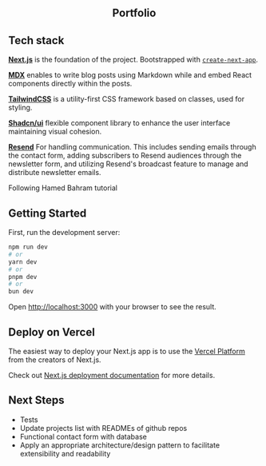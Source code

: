 <h2  align="center">Portfolio</h2>

## Tech stack

**[Next.js](https://nextjs.org)** is the foundation of the project. Bootstrapped
with
[`create-next-app`](https://nextjs.org/docs/app/api-reference/cli/create-next-app).

**[MDX](https://mdxjs.com/)** enables to write blog posts using Markdown while
and embed React components directly within the posts.

**[TailwindCSS](https://tailwindcss.com/)** is a utility-first CSS framework
based on classes, used for styling.

**[Shadcn/ui](https://ui.shadcn.com/)** flexible component library to enhance
the user interface maintaining visual cohesion.

**[Resend](https://resend.com/)** For handling communication. This includes
sending emails through the contact form, adding subscribers to Resend audiences
through the newsletter form, and utilizing Resend's broadcast feature to manage
and distribute newsletter emails.

Following Hamed Bahram tutorial

## Getting Started

First, run the development server:

```bash
npm run dev
# or
yarn dev
# or
pnpm dev
# or
bun dev
```

Open [http://localhost:3000](http://localhost:3000) with your browser to see the
result.

## Deploy on Vercel

The easiest way to deploy your Next.js app is to use the
[Vercel Platform](https://vercel.com/new?utm_medium=default-template&filter=next.js&utm_source=create-next-app&utm_campaign=create-next-app-readme)
from the creators of Next.js.

Check out
[Next.js deployment documentation](https://nextjs.org/docs/app/building-your-application/deploying)
for more details.

## Next Steps

- Tests
- Update projects list with READMEs of github repos
- Functional contact form with database
- Apply an appropriate architecture/design pattern to facilitate extensibility
  and readability
